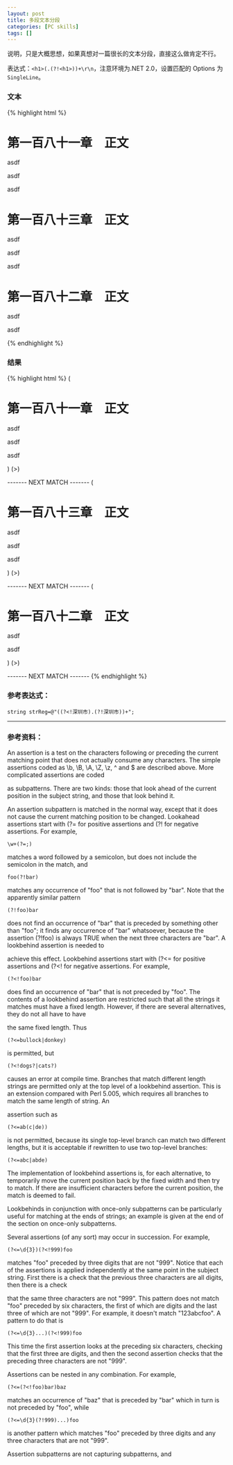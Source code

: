 ```yaml
---
layout: post
title: 多段文本分段
categories: [PC skills]
tags: []
---
```


说明，只是大概思想，如果真想对一篇很长的文本分段，直接这么做肯定不行。

表达式：`<h1>(.(?!<h1>))+\r\n`，注意环境为.NET 2.0，设置匹配的 Options 为`SingleLine`。

### 文本

{% highlight html %}
<h1>第一百八十一章　正文</h1>
<p>asdf</p>
<p>asdf</p>
<p>asdf</p>
<h1>第一百八十三章　正文</h1>
<p>asdf</p>
<p>asdf</p>
<p>asdf</p>
<h1>第一百八十二章　正文</h1>
<p>asdf</p>
<p>asdf</p> 
{% endhighlight %}

### 结果

{% highlight html %}
(<h1>第一百八十一章　正文</h1>
<p>asdf</p>
<p>asdf</p>
<p>asdf</p>
) (>)

------- NEXT MATCH -------
(<h1>第一百八十三章　正文</h1>
<p>asdf</p>
<p>asdf</p>
<p>asdf</p>
) (>)

------- NEXT MATCH -------
(<h1>第一百八十二章　正文</h1>
<p>asdf</p>
<p>asdf</p>
) (>)

------- NEXT MATCH -------
{% endhighlight %}

### 参考表达式：

`string strReg=@"((?<!深圳市).(?!深圳市))+";`

<hr />

### 参考资料：

An assertion is a test on the characters following or preceding the current matching point that does not actually consume any characters. The simple assertions coded as \b, \B, \A, \Z, \z, ^ and $ are described above. More complicated assertions are coded 

as subpatterns. There are two kinds: those that look ahead of the current position in the subject string, and those that look behind it.

An assertion subpattern is matched in the normal way, except that it does not cause the current matching position to be changed. Lookahead assertions start with (?= for positive assertions and (?! for negative assertions. For example,

`\w+(?=;)`

matches a word followed by a semicolon, but does not include the semicolon in the match, and

`foo(?!bar)`

matches any occurrence of "foo" that is not followed by "bar". Note that the apparently similar pattern

`(?!foo)bar`

does not find an occurrence of "bar" that is preceded by something other than "foo"; it finds any occurrence of "bar" whatsoever, because the assertion (?!foo) is always TRUE when the next three characters are "bar". A lookbehind assertion is needed to 

achieve this effect. Lookbehind assertions start with (?<= for positive assertions and (?<! for negative assertions. For example,

`(?<!foo)bar`

does find an occurrence of "bar" that is not preceded by "foo". The contents of a lookbehind assertion are restricted such that all the strings it matches must have a fixed length. However, if there are several alternatives, they do not all have to have 

the same fixed length. Thus

`(?<=bullock|donkey)`

is permitted, but

`(?<!dogs?|cats?)`

causes an error at compile time. Branches that match different length strings are permitted only at the top level of a lookbehind assertion. This is an extension compared with Perl 5.005, which requires all branches to match the same length of string. An 

assertion such as

`(?<=ab(c|de))`

is not permitted, because its single top-level branch can match two different lengths, but it is acceptable if rewritten to use two top-level branches:

`(?<=abc|abde)`

The implementation of lookbehind assertions is, for each alternative, to temporarily move the current position back by the fixed width and then try to match. If there are insufficient characters before the current position, the match is deemed to fail. 

Lookbehinds in conjunction with once-only subpatterns can be particularly useful for matching at the ends of strings; an example is given at the end of the section on once-only subpatterns.

Several assertions (of any sort) may occur in succession. For example,

`(?<=\d{3})(?<!999)foo`

matches "foo" preceded by three digits that are not "999". Notice that each of the assertions is applied independently at the same point in the subject string. First there is a check that the previous three characters are all digits, then there is a check 

that the same three characters are not "999". This pattern does not match "foo" preceded by six characters, the first of which are digits and the last three of which are not "999". For example, it doesn't match "123abcfoo". A pattern to do that is

`(?<=\d{3}...)(?<!999)foo`

This time the first assertion looks at the preceding six characters, checking that the first three are digits, and then the second assertion checks that the preceding three characters are not "999".

Assertions can be nested in any combination. For example,

`(?<=(?<!foo)bar)baz`

matches an occurrence of "baz" that is preceded by "bar" which in turn is not preceded by "foo", while

`(?<=\d{3}(?!999)...)foo`

is another pattern which matches "foo" preceded by three digits and any three characters that are not "999".

Assertion subpatterns are not capturing subpatterns, and 